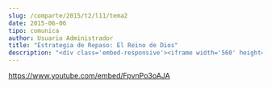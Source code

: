```yaml
---
slug: /comparte/2015/t2/l11/tema2
date: 2015-06-06
tipo: comunica
author: Usuario Administrador
title: "Estrategia de Repaso: El Reino de Dios"
description: "<div class='embed-responsive'><iframe width='560' height='315' src='https://www.youtube.com/embed/FpvnPo3oAJA' frameborder='0' allowfullscreen></iframe></div>"
---
```


https://www.youtube.com/embed/FpvnPo3oAJA
